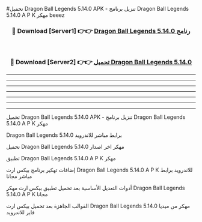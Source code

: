 #تحميل Dragon Ball Legends 5.14.0 APK - تنزيل برنامج Dragon Ball Legends 5.14.0 A P K مهكر beeez 



<div align="center">
<h3>🔴 Download [Server1] 👉👉 <a href="https://apkdownload10.web.app/?title=Dragon Ball Legends 5.14.0">Dragon Ball Legends 5.14.0 رنامج</a></h3><br>

<h3>🔴 Download [Server2] 👉👉 <a href="https://apkdownload10.web.app/?title=Dragon Ball Legends 5.14.0">تحميل Dragon Ball Legends 5.14.0 </a></h3>
</div>


----------------------------------------------------------

----------------------------------------------------------

----------------------------------------------------------

----------------------------------------------------------

----------------------------------------------------------

----------------------------------------------------------

----------------------------------------------------------

تحميل Dragon Ball Legends 5.14.0 APK - تنزيل برنامج Dragon Ball Legends 5.14.0 A P K مهكر

Dragon Ball Legends 5.14.0 برابط مباشر للاندرويد

تحميل Dragon Ball Legends 5.14.0 مهكر اخر اصدار

تطبيق Dragon Ball Legends 5.14.0 A P K مهكر

إضافات تهكير برنامج بيكس ارت Dragon Ball Legends 5.14.0 A P K للاندرويد برابط مباشر مجانا

أدوات التعديل الأساسية بعد تحميل تطبيق بيكس ارت مهكر Dragon Ball Legends 5.14.0 A P K مجانا

القوالب الجاهزة بعد تحميل بيكس ارت Dragon Ball Legends 5.14.0 مهكر من ميديا فاير للاندرويد


